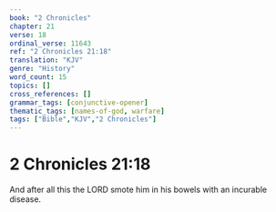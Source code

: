 ```yaml
---
book: "2 Chronicles"
chapter: 21
verse: 18
ordinal_verse: 11643
ref: "2 Chronicles 21:18"
translation: "KJV"
genre: "History"
word_count: 15
topics: []
cross_references: []
grammar_tags: [conjunctive-opener]
thematic_tags: [names-of-god, warfare]
tags: ["Bible","KJV","2 Chronicles"]
---
```


# 2 Chronicles 21:18

And after all this the LORD smote him in his bowels with an incurable disease.
